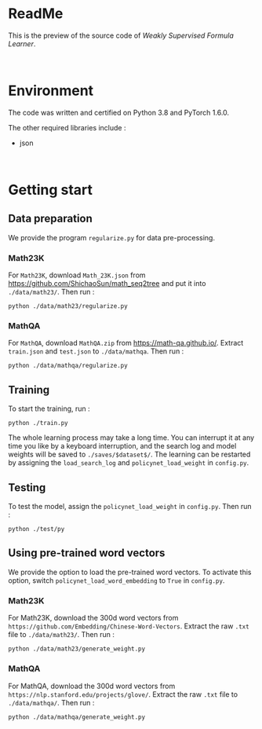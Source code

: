 # ReadMe

This is the preview of the source code of *Weakly Supervised Formula Learner*. 

<br/>

# Environment

The code was written and certified on Python 3.8 and PyTorch 1.6.0. 

The other required libraries include :

+ json

<br/>

# Getting start

## Data preparation

We provide the program `regularize.py` for data pre-processing.

### Math23K

For `Math23K`, download `Math_23K.json` from <https://github.com/ShichaoSun/math_seq2tree> and put it into `./data/math23/`. Then run :

```
python ./data/math23/regularize.py
```

### MathQA

For `MathQA`, download `MathQA.zip` from <https://math-qa.github.io/>. Extract `train.json` and `test.json` to `./data/mathqa`. Then run :

```
python ./data/mathqa/regularize.py
```

## Training

To start the training, run :

```
python ./train.py
```

The whole learning process may take a long time. You can interrupt it at any time you like by a keyboard interruption, and the search log and model weights will be saved to `./saves/$dataset$/`. The learning can be restarted by assigning the `load_search_log` and `policynet_load_weight` in `config.py`.

## Testing

To test the model, assign the `policynet_load_weight` in `config.py`. Then run :

```
python ./test/py
```

## Using pre-trained word vectors

We provide the option to load the pre-trained word vectors. To activate this option, switch `policynet_load_word_embedding` to `True` in `config.py`.

### Math23K
For Math23K, download the 300d word vectors from `https://github.com/Embedding/Chinese-Word-Vectors`. Extract the raw `.txt` file to `./data/math23/`. Then run :

```
python ./data/math23/generate_weight.py
```

### MathQA
For MathQA, download the 300d word vectors from `https://nlp.stanford.edu/projects/glove/`. Extract the raw `.txt` file to `./data/mathqa/`. Then run :

```
python ./data/mathqa/generate_weight.py
```